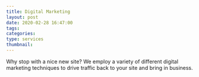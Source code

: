 ```yaml
---
title: Digital Marketing
layout: post
date: 2020-02-28 16:47:00
tags:
categories:
type: services
thumbnail:
---
```

Why stop with a nice new site? We employ a variety of different digital marketing techniques to drive traffic back to your site and bring in business. 